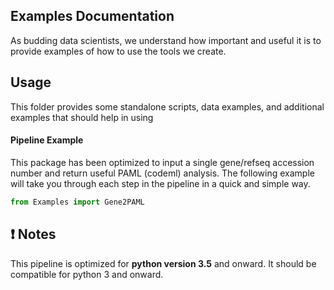Examples Documentation
-------------------------
As budding data scientists, we understand how important and useful it is to
provide examples of how to use the tools we create.

Usage
-----

This folder provides some standalone scripts, data examples, and additional
examples that should help in using

#### Pipeline Example

This package has been optimized to input a single gene/refseq accession number
and return useful PAML (codeml) analysis. The following example will take you
through each step in the pipeline in a quick and simple way.

``` python
from Examples import Gene2PAML


```


:exclamation: Notes
-------------------

This pipeline is optimized for **python version 3.5** and onward. It should be
compatible for python 3 and onward.

